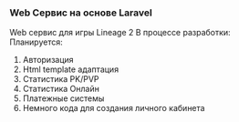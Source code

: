 ### Web Сервис на основе Laravel

Web сервис для игры Lineage 2 В процессе разработки:\
Планируется: 
 1. Авторизация 
 2. Html template адаптация 
 3. Статистика PK/PVP 
 4. Статистика Онлайн 
 5. Платежные системы 
 6. Немного кода для создания личного кабинета
